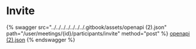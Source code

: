 # Invite

{% swagger src="../../../../../../../.gitbook/assets/openapi (2).json" path="/user/meetings/{id}/participants/invite" method="post" %}
[openapi (2).json](<../../../../../../../.gitbook/assets/openapi (2).json>)
{% endswagger %}
